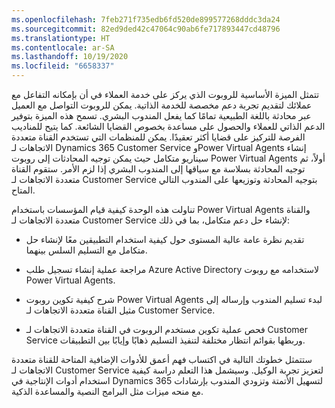 ```yaml
---
ms.openlocfilehash: 7feb271f735edb6fd520de899577268dddc3da24
ms.sourcegitcommit: 82ed9ded42c47064c90ab6fe717893447cd48796
ms.translationtype: HT
ms.contentlocale: ar-SA
ms.lasthandoff: 10/19/2020
ms.locfileid: "6658337"
---
```

تتمثل الميزة الأساسية للروبوت الذي يركز على خدمة العملاء في أن بإمكانه التفاعل مع عملائك لتقديم تجربة دعم مخصصة للخدمة الذاتية. يمكن للروبوت التواصل مع العميل عبر محادثة باللغة الطبيعية تمامًا كما يفعل المندوب البشري. تسمح هذه الميزة بتوفير الدعم الذاتي للعملاء والحصول على مساعدة بخصوص القضايا الشائعة. كما يتيح للمناديب الفرصة للتركيز على قضايا أكثر تعقيدًا. يمكن للمنظمات التي تستخدم القناة متعددة الاتجاهات لـ Dynamics 365 Customer Service وPower Virtual Agents إنشاء سيناريو متكامل حيث يمكن توجيه المحادثات إلى روبوت Power Virtual Agents أولاً، ثم توجيه المحادثة بسلاسة مع سياقها إلى المندوب البشري إذا لزم الأمر. ستقوم القناة متعددة الاتجاهات لـ Customer Service بتوجيه المحادثة وتوزيعها على المندوب التالي المتاح.

تناولت هذه الوحدة كيفية قيام المؤسسات باستخدام Power Virtual Agents والقناة متعددة الاتجاهات لـ Customer Service لإنشاء حل دعم متكامل، بما في ذلك:

-   تقديم نظرة عامة عالية المستوى حول كيفية استخدام التطبيقين معًا لإنشاء حل متكامل مع التسليم السلس بينهما.

-   مراجعة عملية إنشاء تسجيل طلب Azure Active Directory لاستخدامه مع روبوت Power Virtual Agents.

-   شرح كيفية تكوين روبوت Power Virtual Agents لبدء تسليم المندوب وإرساله إلى مثيل القناة متعددة الاتجاهات لـ Customer Service.

-   فحص عملية تكوين مستخدم الروبوت في القناة متعددة الاتجاهات لـ Customer Service وربطها بقوائم انتظار مختلفة لتنفيذ التسليم ذهابًا وإيابًا بين التطبيقات.

ستتمثل خطوتك التالية في اكتساب فهم أعمق للأدوات الإضافية المتاحة للقناة متعددة الاتجاهات لـ Customer Service لتعزيز تجربة الوكيل. وسيشمل هذا التعلم دراسة كيفية استخدام أدوات الإنتاجية في Dynamics 365 لتسهيل الأتمتة وتزودي المندوب بإرشادات مع منحه ميزات مثل البرامج النصية والمساعدة الذكية.
